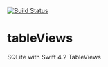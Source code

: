 [![Build Status](https://travis-ci.org/mchirico/tableViews.svg?branch=develop)](https://travis-ci.org/mchirico/tableViews)

# tableViews
SQLite with Swift 4.2 TableViews


